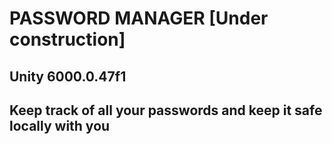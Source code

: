 # PASSWORD MANAGER [Under construction] 
## Unity 6000.0.47f1
## Keep track of all your passwords and keep it safe locally with you
